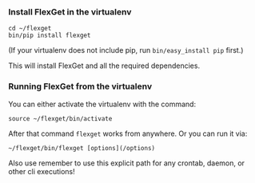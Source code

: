 ### Install FlexGet in the virtualenv
```
cd ~/flexget
bin/pip install flexget
```

(If your virtualenv does not include pip, run `bin/easy_install pip` first.)

This will install FlexGet and all the required dependencies.

### Running FlexGet from the virtualenv
You can either activate the virtualenv with the command:

```
source ~/flexget/bin/activate
```

After that command `flexget` works from anywhere. Or you can run it via:

```
~/flexget/bin/flexget [options](/options)
```

Also use remember to use this explicit path for any crontab, daemon, or other cli executions!
